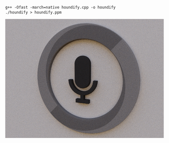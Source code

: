 
    g++ -Ofast -march=native houndify.cpp -o houndify
    ./houndify > houndify.ppm

![houndify](houndify.jpg)
